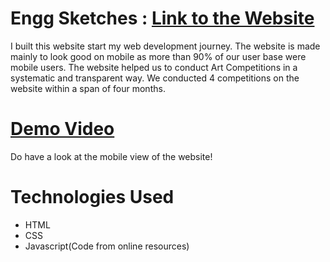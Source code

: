 # Engg Sketches : [Link to the Website](https://mitul-garg.github.io/enggsketches)

I built this website start  my web development journey. The website is made mainly to look good on mobile as more than 90% of our user base were mobile users.
The website helped us to conduct Art Competitions in a systematic and transparent way. We conducted 4 competitions on the website within a span of four months. 

 # [Demo Video](https://drive.google.com/file/d/108rbkrZ3zdGyo9GZbzWBrkJ6zIO1mRSE/view?usp=sharing)
 Do have a look at the mobile view of the website!
 
 # Technologies Used
 * HTML
 * CSS
 * Javascript(Code from online resources)
